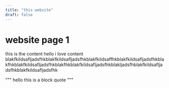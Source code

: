 ```yaml
---
title: "this website"
draft: false
---
```

# website page 1

this is the content hello i love content blakfkildsafljadsfhkblakfkildsafljadsfhkblakfkildsaffhkblakfkildsafljadsfhkblakfhkblakfkildsafljadsfhkblakfhkblakfkildsafljadsfhkblakljadsfhblakfkildsafljadsfhkblakfkildsafljadsfhk

"""
hello this is a block quote
"""

